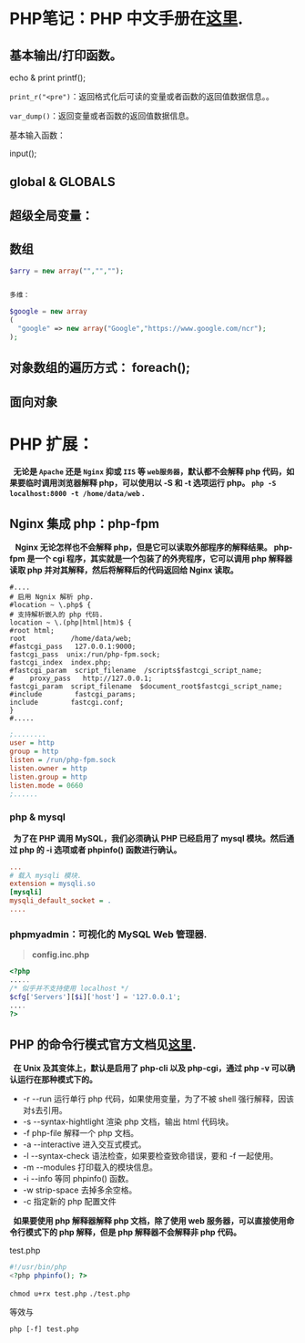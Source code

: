 # PHP笔记：PHP 中文手册在[这里][php-man-zh].

## 基本输出/打印函数。
echo 
& print
printf();

`print_r("<pre")`：返回格式化后可读的变量或者函数的返回值数据信息。。

`var_dump()`：返回变量或者函数的返回值数据信息。

基本输入函数：

input();

## global & GLOBALS


## 超级全局变量：


## 数组

```php
$arry = new array("","","");


多维：

$google = new array
(
  "google" => new array("Google","https://www.google.com/ncr");
);
```

## 对象数组的遍历方式： foreach();

## 面向对象

# PHP 扩展：

**&nbsp;&nbsp;无论是 `Apache` 还是 `Nginx` 抑或 `IIS` 等 `web服务器`，默认都不会解释 php 代码，如果要临时调用浏览器解释 php，可以使用以 -S 和 -t 选项运行 php。 `php -S localhost:8000 -t /home/data/web` .**

## Nginx 集成 php：php-fpm

**&nbsp;&nbsp; Nginx 无论怎样也不会解释 php，但是它可以读取外部程序的解释结果。 php-fpm 是一个 cgi 程序，其实就是一个包装了的外壳程序，它可以调用 php 解释器读取 php 并对其解释，然后将解释后的代码返回给 Nginx 读取。**

```config
#....
# 启用 Ngnix 解析 php.
#location ~ \.php$ {
# 支持解析嵌入的 php 代码.
location ~ \.(php|html|htm)$ {
#root html;
root           /home/data/web;
#fastcgi_pass   127.0.0.1:9000;
fastcgi_pass  unix:/run/php-fpm.sock;
fastcgi_index  index.php;
#fastcgi_param  script_filename  /scripts$fastcgi_script_name;
#    proxy_pass   http://127.0.0.1;
fastcgi_param  script_filename  $document_root$fastcgi_script_name;
#include        fastcgi_params;
include        fastcgi.conf;
}
#.....
```

```ini
;........
user = http
group = http
listen = /run/php-fpm.sock
listen.owner = http
listen.group = http
listen.mode = 0660
;......
```


### php & mysql

**&nbsp;&nbsp;为了在 PHP 调用 MySQL，我们必须确认 PHP 已经启用了 mysql 模块。然后通过 php 的 -i 选项或者 phpinfo() 函数进行确认。**

```ini
...
# 载入 mysqli 模块.
extension = mysqli.so
[mysqli]
mysqli_default_socket = .
....
```


### phpmyadmin：可视化的 MySQL Web 管理器.

> **config.inc.php**

```php
<?php
.....
/* 似乎并不支持使用 localhost */
$cfg['Servers'][$i]['host'] = '127.0.0.1';
....
?>
```

## PHP 的命令行模式官方文档见[这里][php-cli].
**&nbsp;&nbsp;在 Unix 及其变体上，默认是启用了 php-cli 以及 php-cgi，通过 php -v 可以确认运行在那种模式下的。**

+ -r --run 运行单行 php 代码，如果使用变量，为了不被 shell 强行解释，因该对`$`去引用。
+ -s --syntax-hightlight  渲染 php 文档，输出 html 代码块。
+ -f php-file 解释一个 php 文档。
+ -a --interactive 进入交互式模式。
+ -l --syntax-check 语法检查，如果要检查致命错误，要和 -f 一起使用。
+ -m --modules 打印载入的模块信息。
+ -i --info 等同 phpinfo() 函数。
+ -w strip-space 去掉多余空格。
+ -c 指定新的 php 配置文件

**&nbsp;&nbsp;如果要使用 php 解释器解释 php 文档，除了使用 web 服务器，可以直接使用命令行模式下的 php 解释，但是 php 解释器不会解释非 php 代码。**

test.php
```php
#!/usr/bin/php
<?php phpinfo(); ?>
```

`chmod u+rx test.php` `./test.php`

等效与

`php [-f] test.php`

[php-cli]: https://secure.php.net/manual/zh/features.commandline.php
[php-man-zh]: https://secure.php.net/manual/zh/

